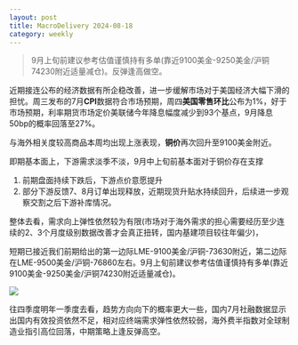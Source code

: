 ```yaml
---
layout: post
title: MacroDelivery 2024-08-18
category: weekly
---
```


> 9月上旬前建议参考估值谨慎持有多单(靠近9100美金-9250美金/沪铜74230附近适量减仓)。反弹逢高做空。

近期接连公布的经济数据有所企稳改善，进一步缓解市场对于美国经济大幅下滑的担忧。周三发布的7月**CPI**数据符合市场预期，周四**美国零售环比**公布为1%，好于市场预期，利率期货市场定价美联储今年降息幅度减少到93个基点，9月降息50bp的概率回落至27%。

与海外相关度较高商品本周均出现上涨表现，**铜价**再次回升至9100美金附近。

即期基本面上，下游需求淡季不淡，9月中上旬前基本面对于铜价存在支撑

1. 前期盘面持续下跌后，下游点价意愿提升
2. 部分下游反馈7、8月订单出现释放，近期现货升贴水持续回升，后续进一步观察交割之后下游补库情况。

整体去看，需求向上弹性依然较为有限(市场对于海外需求的担心需要经历至少连续的2、3个月度级别数据改善才会真正扭转，国内基建项目较往年偏少)，

短期已接近我们前期给出的第一边际LME-9100美金/沪铜-73630附近，第二边际在LME-9500美金/沪铜-76860左右。9月上旬前建议参考估值谨慎持有多单(靠近9100美金-9250美金/沪铜74230附近适量减仓)。

![](https://crsando.github.io/images/2024-08-16-copper-2.png)

往四季度明年一季度去看，趋势方向向下的概率更大一些，国内7月社融数据显示出国内有效投资依然不足，相对应终端需求弹性依然较弱，海外费半指数对全球制造业指引高位回落，中期策略上逢反弹高空。